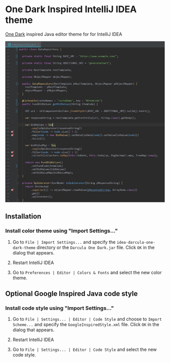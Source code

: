 # One Dark Inspired IntelliJ IDEA theme

[One Dark](https://github.com/atom/one-dark-syntax) inspired Java editor theme for for IntelliJ IDEA

![](screenshots/1.jpg)

## Installation

### Install color theme using "Import Settings..."

1. Go to `File | Import Settings...` and specify the `idea-darcula-one-dark-theme` directory or the `Darcula One Dark.jar` file.
 Click `OK` in the dialog that appears.

2. Restart IntelliJ IDEA

3. Go to `Preferences | Editor | Colors & Fonts` and select the new color theme.


## Optional Google Inspired Java code style
### Install code style using "Import Settings..."

1. Go to `File | Settings... | Editor | Code Style` and choose to `Import Scheme...` and specify the `GoogleInspiredStyle.xml` file.
 Click `OK` in the dialog that appears.

2. Restart IntelliJ IDEA

3. Go to `File | Settings... | Editor | Code Style` and select the new code style.
